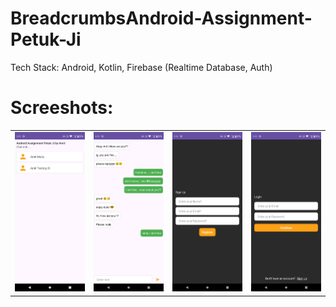 # BreadcrumbsAndroid-Assignment-Petuk-Ji


Tech Stack: Android, Kotlin, Firebase (Realtime Database, Auth)

# Screeshots: 

|||||
|:----------------------------------------:|:-----------------------------------------:|:-----------------------------------------: |:-----------------------------------------: |
| ![Imgur](Img/1.png) | ![Imgur](Img/2.png) | ![Imgur](Img/3.png) | ![Imgur](Img/4.png) |


